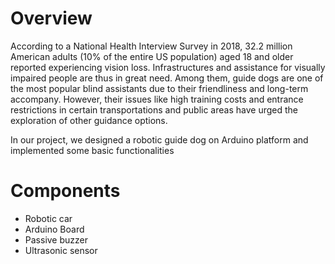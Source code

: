 # Overview
According to a National Health Interview Survey in 2018, 32.2 million American adults (10% of the entire US population) aged 18 and older reported experiencing vision loss. Infrastructures and assistance for visually impaired people are thus in great need. Among them, guide dogs are one of the most popular blind assistants due to their friendliness and long-term accompany. However, their issues like high training costs and entrance restrictions in certain transportations and public areas have urged the exploration of other guidance options. 

In our project, we designed a robotic guide dog on Arduino platform and implemented some basic functionalities


# Components
- Robotic car
- Arduino Board
- Passive buzzer 
- Ultrasonic sensor
